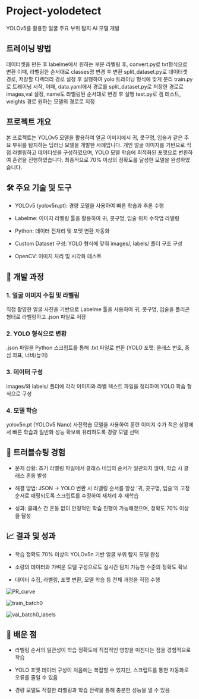 # Project-yolodetect

YOLOv5를 활용한 얼굴 주요 부위 탐지 AI 모델 개발

## 트레이닝 방법
데이터셋을 만든 후 labelme에서 원하는 부분 라벨링 후, convert.py로 txt형식으로 변환 이때, 라벨링한 순서대로 classes명 변경 후 변환
split_dataset.py로 데이터셋 경로, 저장할 디렉터리 경로 설정 후 실행하여 yolo 트레이닝 형식에 맞게 분리
train.py로 트레이닝 시작, 이때, data.yaml에서 경로를 split_dataset.py로 저장한 경로로 images,val 설정, name도 라벨링된 순서대로 변경 후 실행
test.py로 캠 테스트, weights 경로 원하는 모델의 경로로 지정

## 프로젝트 개요
본 프로젝트는 YOLOv5 모델을 활용하여 얼굴 이미지에서 귀, 콧구멍, 입술과 같은 주요 부위를 탐지하는 딥러닝 모델을 개발한 사례입니다. 개인 얼굴 이미지를 기반으로 직접 라벨링하고 데이터셋을 구성하였으며, YOLO 모델 학습에 최적화된 포맷으로 변환하여 훈련을 진행하였습니다. 최종적으로 70% 이상의 정확도를 달성한 모델을 완성하였습니다.

## 🛠️ 주요 기술 및 도구

* YOLOv5 (yolov5n.pt): 경량 모델을 사용하여 빠른 학습과 추론 수행

* Labelme: 이미지 라벨링 툴을 활용하여 귀, 콧구멍, 입술 위치 수작업 라벨링

* Python: 데이터 전처리 및 포맷 변환 자동화

* Custom Dataset 구성: YOLO 형식에 맞춰 images/, labels/ 폴더 구조 구성

* OpenCV: 이미지 처리 및 시각화 테스트

## 🧪 개발 과정

### 1. 얼굴 이미지 수집 및 라벨링
직접 촬영한 얼굴 사진을 기반으로 Labelme 툴을 사용하여 귀, 콧구멍, 입술을 폴리곤 형태로 라벨링하고 .json 파일로 저장

### 2. YOLO 형식으로 변환
.json 파일을 Python 스크립트를 통해 .txt 파일로 변환 (YOLO 포맷: 클래스 번호, 중심 좌표, 너비/높이)

### 3. 데이터 구성
images/와 labels/ 폴더에 각각 이미지와 라벨 텍스트 파일을 정리하여 YOLO 학습 형식으로 구성

### 4. 모델 학습
yolov5n.pt (YOLOv5 Nano) 사전학습 모델을 사용하여 훈련
이미지 수가 적은 상황에서 빠른 학습과 일반화 성능 확보에 유리하도록 경량 모델 선택

## 🧩 트러블슈팅 경험

* 문제 상황: 초기 라벨링 파일에서 클래스 네임의 순서가 일관되지 않아, 학습 시 클래스 혼동 발생

* 해결 방법: JSON → YOLO 변환 시 라벨링 순서를 항상 '귀, 콧구멍, 입술'의 고정 순서로 매핑되도록 스크립트를 수정하여 재처리 후 재학습

* 성과: 클래스 간 혼동 없이 안정적인 학습 진행이 가능해졌으며, 정확도 70% 이상을 달성

## 📈 결과 및 성과

* 학습 정확도 70% 이상의 YOLOv5n 기반 얼굴 부위 탐지 모델 완성

* 소량의 데이터와 가벼운 모델 구성으로도 실시간 탐지 가능한 수준의 정확도 확보

* 데이터 수집, 라벨링, 포맷 변환, 모델 학습 등 전체 과정을 직접 수행

![PR_curve](https://github.com/user-attachments/assets/f35e9599-4299-4629-9e43-3af71579a861)


![train_batch0](https://github.com/user-attachments/assets/9df43752-e6ae-4af6-b9b4-57d62d511213)


![val_batch0_labels](https://github.com/user-attachments/assets/1acc7fca-1174-4600-a7ea-2e53dc218267)



## 🧠 배운 점

* 라벨링 순서의 일관성이 학습 정확도에 직접적인 영향을 미친다는 점을 경험적으로 학습

* YOLO 포맷 데이터 구성이 처음에는 복잡할 수 있지만, 스크립트를 통한 자동화로 오류를 줄일 수 있음

* 경량 모델도 적절한 라벨링과 학습 전략을 통해 충분한 성능을 낼 수 있음


